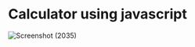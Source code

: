 # Calculator using javascript

![Screenshot (2035)](https://user-images.githubusercontent.com/68960398/124920631-23884400-e015-11eb-8266-47c4e71802c6.png)
